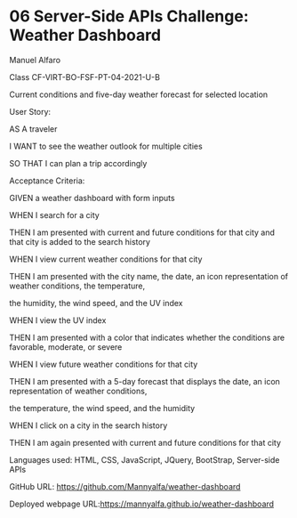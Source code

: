# 06 Server-Side APIs Challenge: Weather Dashboard

Manuel Alfaro


Class CF-VIRT-BO-FSF-PT-04-2021-U-B


Current conditions and five-day weather forecast for selected location


User Story:

AS A traveler

I WANT to see the weather outlook for multiple cities

SO THAT I can plan a trip accordingly

Acceptance Criteria:

GIVEN a weather dashboard with form inputs

WHEN I search for a city

THEN I am presented with current and future conditions for that city and that city is added to the search history

WHEN I view current weather conditions for that city

THEN I am presented with the city name, the date, an icon representation of weather conditions, the temperature, 

the humidity, the wind speed, and the UV index

WHEN I view the UV index

THEN I am presented with a color that indicates whether the conditions are favorable, moderate, or severe

WHEN I view future weather conditions for that city

THEN I am presented with a 5-day forecast that displays the date, an icon representation of weather conditions, 

the temperature, the wind speed, and the humidity

WHEN I click on a city in the search history

THEN I am again presented with current and future conditions for that city


Languages used: HTML, CSS, JavaScript, JQuery, BootStrap, Server-side APIs


GitHub URL: https://github.com/Mannyalfa/weather-dashboard


Deployed webpage URL:https://mannyalfa.github.io/weather-dashboard

